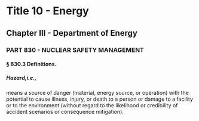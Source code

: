 
# Title 10 - Energy
## Chapter III - Department of Energy
### PART 830 - NUCLEAR SAFETY MANAGEMENT
#### § 830.3 Definitions.
##### Hazard,i.e.,

means a source of danger (material, energy source, or operation) with the potential to cause illness, injury, or death to a person or damage to a facility or to the environment (without regard to the likelihood or credibility of accident scenarios or consequence mitigation).
